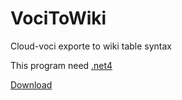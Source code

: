 VociToWiki
==========

Cloud-voci exporte to wiki table syntax

This program need [.net4](http://www.microsoft.com/de-ch/download/details.aspx?id=17718)

[Download](https://github.com/fliiiix/VociToWiki/downloads)
